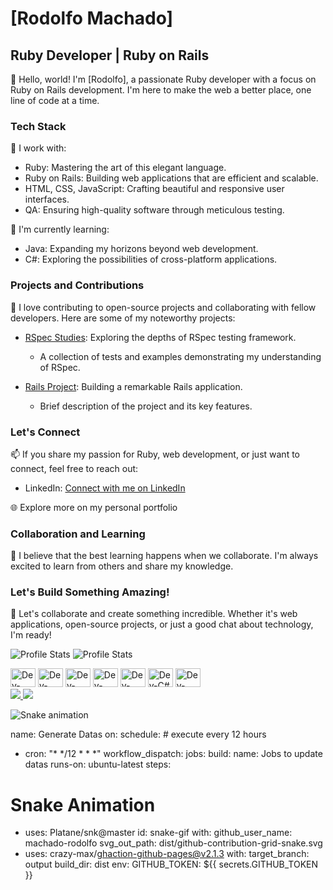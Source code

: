 # [Rodolfo Machado]

## Ruby Developer | Ruby on Rails 

👋 Hello, world! I'm [Rodolfo], a passionate Ruby developer with a focus on Ruby on Rails development. I'm here to make the web a better place, one line of code at a time.

### Tech Stack

🔭 I work with:
- Ruby: Mastering the art of this elegant language.
- Ruby on Rails: Building web applications that are efficient and scalable.
- HTML, CSS, JavaScript: Crafting beautiful and responsive user interfaces.
- QA: Ensuring high-quality software through meticulous testing.

🌱 I'm currently learning:
- Java: Expanding my horizons beyond web development.
- C#: Exploring the possibilities of cross-platform applications.

### Projects and Contributions

🚀 I love contributing to open-source projects and collaborating with fellow developers. Here are some of my noteworthy projects:

- [RSpec Studies](https://github.com/machado-rodolfo/rspec-studies): Exploring the depths of RSpec testing framework.
  - A collection of tests and examples demonstrating my understanding of RSpec.

- [Rails Project](https://github.com/machado-rodolfo/projeto-rails): Building a remarkable Rails application.
  - Brief description of the project and its key features.

### Let's Connect

📫 If you share my passion for Ruby, web development, or just want to connect, feel free to reach out:

- LinkedIn: [Connect with me on LinkedIn](https://www.linkedin.com/in/rodolfommachado)

🌐 Explore more on my personal portfolio

### Collaboration and Learning

🌟 I believe that the best learning happens when we collaborate. I'm always excited to learn from others and share my knowledge.

### Let's Build Something Amazing!

🚀 Let's collaborate and create something incredible. Whether it's web applications, open-source projects, or just a good chat about technology, I'm ready!

![Profile Stats](https://github-readme-stats.vercel.app/api?username=machado-rodolfo&show_icons=true&theme=radical)
![Profile Stats](https://github-readme-stats.vercel.app/api/top-langs/?username=machado-rodolfo&layout=compact&langs_count=7&theme=dra)

<div align="left">
  <img alt="Dev-Ruby" height="30" width="40" src="https://cdn.jsdelivr.net/gh/devicons/devicon/icons/ruby/ruby-original.svg" />
  <img alt="Dev-Rails" height="30" width="40" src="https://cdn.jsdelivr.net/gh/devicons/devicon/icons/rails/rails-original-wordmark.svg" />
  <img alt="Dev-Javascript" height="30" width="40" src="https://cdn.jsdelivr.net/gh/devicons/devicon/icons/javascript/javascript-original.svg" />
  <img alt="Dev-HTML" height="30" width="40" src="https://cdn.jsdelivr.net/gh/devicons/devicon/icons/html5/html5-original.svg" />
  <img alt="Dev-CSS" height="30" width="40" src="https://cdn.jsdelivr.net/gh/devicons/devicon/icons/css3/css3-original.svg" />
  <img alt="Dev-C#" height="30" width="40" src="https://cdn.jsdelivr.net/gh/devicons/devicon/icons/csharp/csharp-original.svg" />
  <img alt="Dev-Coffescript" height="30" width="40" src="https://cdn.jsdelivr.net/gh/devicons/devicon/icons/coffeescript/coffeescript-original-wordmark.svg" />
  </div>
<div align="left">
  <a href="https://www.linkedin.com/in/rodolfommachado">
    <img src="https://img.shields.io/badge/-LinkedIn-%230077B5?style=for-the-badge&logo=linkedin" />
  </a>
  <a href="mailto:machado.rodolfo@outlook.com">
    <img src="https://img.shields.io/badge/-Gmail-%23333?style=for-the-badge&logo=gmail&logoColor=white" />
  </a>
</div>

![Snake animation](https://github.com/machado-rodolfo/machado-rodolfo/blob/output/github-contribution-grid-snake.svg)

name: Generate Datas
on:
schedule: # execute every 12 hours
- cron: "* */12 * * *"
workflow_dispatch:
jobs:
build:
name: Jobs to update datas
runs-on: ubuntu-latest
steps:
# Snake Animation
- uses: Platane/snk@master
id: snake-gif
with:
github_user_name: machado-rodolfo
svg_out_path: dist/github-contribution-grid-snake.svg
- uses: crazy-max/ghaction-github-pages@v2.1.3
with:
target_branch: output
build_dir: dist
env:
GITHUB_TOKEN: ${{ secrets.GITHUB_TOKEN }}
  
